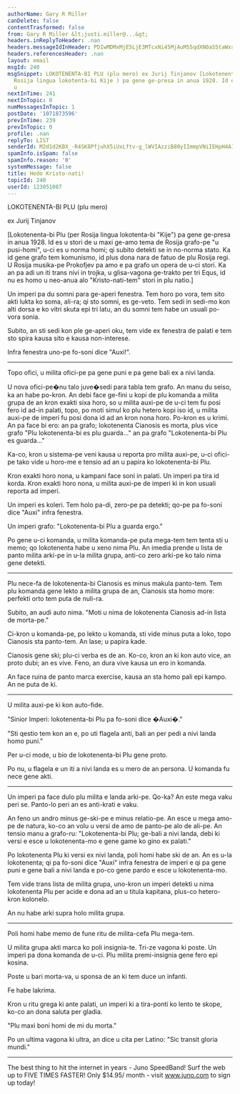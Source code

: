 ```yaml
---
authorName: Gary R Miller
canDelete: false
contentTrasformed: false
from: Gary R Miller &lt;justi.miller@...&gt;
headers.inReplyToHeader: .nan
headers.messageIdInHeader: PDIwMDMxMjE5LjE3MTcxNi45MjAuMS5qdXN0aS5taWxsZXJAanVuby5jb20+
headers.referencesHeader: .nan
layout: email
msgId: 240
msgSnippet: LOKOTENENTA-BI PLU (plu mero) ex Jurij Tinjanov [Lokotenenta-bi Plu (per
  Rosija lingua lokotenta-bi Kije ) pa gene ge-presa in anua 1928. Id es u stori de
  u
nextInTime: 241
nextInTopic: 0
numMessagesInTopic: 1
postDate: '1071873596'
prevInTime: 239
prevInTopic: 0
profile: .nan
replyTo: LIST
senderId: M2d1d2KBX_-R4SK8PfjuhX5iUxLftv-g_lWVIAzziB80yIImmpVNiIEHpH4A1kiWvFKihEa3FhvwqJYmyyomLtLitDASu6opjNz47A
spamInfo.isSpam: false
spamInfo.reason: '0'
systemMessage: false
title: Hedo Kristo-nati!
topicId: 240
userId: 123051087
---
```


LOKOTENENTA-BI PLU
(plu mero)

ex Jurij Tinjanov



[Lokotenenta-bi Plu (per Rosija lingua lokotenta-bi "Kije") pa gene
ge-presa in anua 1928. Id es u stori de u maxi ge-amo tema de Rosija
grafo-pe "u pusi-homi", u-ci es u norma homi; qi subito detekti se in
no-norma stato. Ka id gene grafo tem komunismo, id plus dona nara de
fatuo de plu Rosija regi. U Rosija musika-pe Prokofjev pa amo e pa grafo
un opera de u-ci stori. Ka an pa adi un iti trans nivi in trojka, u
glisa-vagona ge-trakto per tri Equs, id nu es homo u neo-anua alo
"Kristo-nati-tem" stori in plu natio.]



Un imperi pa du somni para ge-aperi fenestra. Tem horo po vora, tem sito
akti lukta ko soma, ali-ra; qi sto somni, es ge-veto. Tem sedi in sedi-mo
kon alti dorsa e ko vitri skuta epi tri latu, an du somni tem habe un
usuali po-vora sonia.

Subito, an sti sedi kon ple ge-aperi oku, tem vide ex fenestra de palati
e tem sto spira kausa sito e kausa non-interese.

Infra fenestra uno-pe fo-soni dice "Auxi!".

* * *

Topo ofici, u milita ofici-pe pa gene puni e pa gene bali ex a nivi
landa.

U nova ofici-pe�nu talo juve�sedi para tabla tem grafo. An manu du seiso,
ka an habe po-kron. An debi face ge-fini u kopi de plu komanda a milita
grupa de an kron exakti sixa horo, so u milita auxi-pe de u-ci tem fu
posi fero id ad-in palati, topo, po moti simul ko plu hetero kopi iso id,
u milita auxi-pe de imperi fu posi dona id ad an kron nona horo. Po-kron
es u krimi. An pa face bi ero: an pa grafo; lokotenenta Cianosis es
morta, plus vice grafo "Plu lokotenenta-bi es plu guarda..." an pa grafo
"Lokotenenta-bi Plu es guarda..."

Ka-co, kron u sistema-pe veni kausa u reporta pro milita auxi-pe, u-ci
ofici-pe tako vide u horo-me e tensio ad an u papira ko lokotenenta-bi
Plu.

Kron exakti horo nona, u kampani face soni in palati. Un imperi pa tira
id korda. Kron exakti horo nona, u milita auxi-pe de imperi ki in kon
usuali reporta ad imperi.

Un imperi es koleri. Tem holo pa-di, zero-pe pa detekti; qo-pe pa fo-soni
dice "Auxi" infra fenestra.

Un imperi grafo: "Lokotenenta-bi Plu a guarda ergo."

Po gene u-ci komanda, u milita komanda-pe puta mega-tem tem tenta sti u
memo; qo lokotenenta habe u xeno nima Plu. An imedia prende u lista de
panto milita arki-pe in u-la milita grupa, anti-co zero arki-pe ko talo
nima gene detekti.

* * *

Plu nece-fa de lokotenenta-bi Cianosis es minus makula panto-tem.
Tem plu komanda gene lekto a milita grupa de an, Cianosis sta homo more:
perfekti orto tem puta de nuli-ra.

Subito, an audi auto nima. "Moti u nima de lokotenenta Cianosis ad-in
lista de morta-pe."

Ci-kron u komanda-pe, po lekto u komanda, sti vide minus puta a loko,
topo Cianosis sta panto-tem. An lase; u papira kade.

Cianosis gene ski; plu-ci verba es de an. Ko-co, kron an ki kon auto
vice, an proto dubi; an es vive. Feno, an dura vive kausa un ero in
komanda.

An face ruina de panto marca exercise, kausa an sta homo pali epi kampo.
An ne puta de ki.

* * *

U milita auxi-pe ki kon auto-fide.

"Sinior Imperi: lokotenenta-bi Plu pa fo-soni dice �Auxi�."

"Sti qestio tem kon an e, po uti flagela anti, bali an per pedi a nivi
landa homo puni."

Per u-ci mode, u bio de lokotenenta-bi Plu gene proto.

Po nu, u flagela e un iti a nivi landa es u mero de an persona. U komanda
fu nece gene akti.

* * *

Un imperi pa face dulo plu milita e landa arki-pe. Qo-ka? An este mega
vaku peri se. Panto-lo peri an es anti-krati e vaku.

An feno un andro minus ge-ski-pe e minus relatio-pe. An esce u mega
amo-pe de natura, ko-co an volu u versi de amo de panto-pe alo de ali-pe.
An tensio manu a grafo-ru: "Lokotenenta-bi Plu; ge-bali a nivi landa,
debi ki versi e esce u lokotenenta-mo e gene game ko gino ex palati."

Po lokotenenta Plu ki versi ex nivi landa, poli homi habe ski de an. An
es u-la lokotenenta; qi pa fo-soni dice "Auxi" infra fenestra de imperi e
qi pa gene puni e gene bali a nivi landa e po-co gene pardo e esce u
lokotenenta-mo.

Tem vide trans lista de milita grupa, uno-kron un imperi detekti u nima
lokotenenta Plu per acide e dona ad an u titula kapitana, plus-co
hetero-kron kolonelo.

An nu habe arki supra holo milita grupa.

* * *

Poli homi habe memo de fune ritu de milita-cefa Plu mega-tem.

U milita grupa akti marca ko poli insignia-te. Tri-ze vagona ki poste. Un
imperi pa dona komanda de u-ci. Plu milita premi-insignia gene fero epi
kosina.

Poste u bari morta-va, u sponsa de an ki tem duce un infanti.

Fe habe lakrima.

Kron u ritu grega ki ante palati, un imperi ki a tira-ponti ko lento te
skope, ko-co an dona saluta per gladia.

"Plu maxi boni homi de mi du morta."

Po un ultima vagona ki ultra, an dice u cita per Latino: "Sic transit
gloria mundi."

________________________________________________________________
The best thing to hit the internet in years - Juno SpeedBand!
Surf the web up to FIVE TIMES FASTER!
Only $14.95/ month - visit www.juno.com to sign up today!


